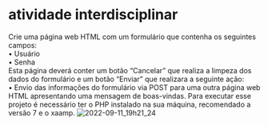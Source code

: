 # atividade interdisciplinar
Crie uma página web HTML com um formulário que contenha os seguintes campos:<br>
• Usuário<br>
• Senha<br>
Esta página deverá conter um botão “Cancelar” que realiza a limpeza dos dados do formulário 
e um botão “Enviar” que realizara a seguinte ação:<br>
• Envio das informações do formulário via POST para uma outra página web HTML 
apresentando uma mensagem de boas-vindas.
Para executar esse projeto é necessário ter o PHP instalado na sua máquina, recomendado a versão 7 e o xaamp.
![2022-09-11_19h21_24](https://user-images.githubusercontent.com/97207282/189551786-066a4e6c-b6b5-41ac-829e-4d4bd4fda040.gif)
